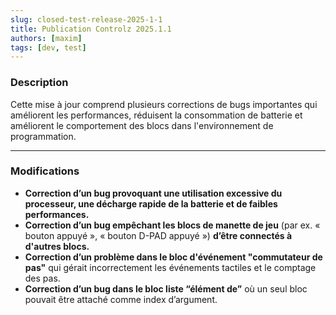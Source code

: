 ```yaml
---
slug: closed-test-release-2025-1-1
title: Publication Controlz 2025.1.1
authors: [maxim]
tags: [dev, test]
---
```


### Description

Cette mise à jour comprend plusieurs corrections de bugs importantes qui améliorent les performances, réduisent la consommation de batterie et améliorent le comportement des blocs dans l'environnement de programmation.

<!-- truncate -->
---

### Modifications

- **Correction d’un bug provoquant une utilisation excessive du processeur, une décharge rapide de la batterie et de faibles performances.**
- **Correction d’un bug empêchant les blocs de manette de jeu** (par ex. « bouton appuyé », « bouton D-PAD appuyé ») **d’être connectés à d'autres blocs.**
- **Correction d’un problème dans le bloc d'événement "commutateur de pas"** qui gérait incorrectement les événements tactiles et le comptage des pas.
- **Correction d’un bug dans le bloc liste “élément de”** où un seul bloc pouvait être attaché comme index d’argument.